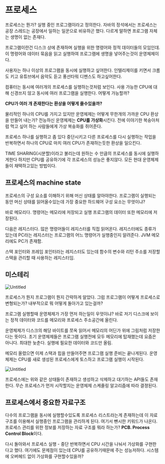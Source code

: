 # 프로세스

프로세스는 뭔가? 실행 중인 프로그램이라고 정의한다. 자바의 정석에서는 프로세스는 공장 스레드는 공장에서 일하는 일꾼으로 비유하곤 했다. 다르게 말하면 프로그램 자체는 생명이 없는 존재다. 

프로그램이란건 디스크 상에 존재하며 실행을 위한 명령어와 정적 데이터들의 모임인데. 이 명령어와 데이터 묶음을 읽고 실행하여 프로그램에 생명을 넣어주는것이 운영체제이다.

사용자는 하나 이상의 프로그램을 동시에 실행하고 싶어한다. 인텔리제이를 키면서 크롬도 키고 유튜브에서 음악도 듣고 풍선타워 디펜스도 하고싶어한다. 

컴퓨터는 동시에 여러개의 프로세스를 실행하는것처럼 보인다. 사용 가능한 CPU에 대해 신경쓰지 않고 동시에 여러 프로그램을 실행한다. 어떻게 가능할까?

 

**CPU가 여러 개 존재한다는 환상을 어떻게 줄수있을까?**

물리적인 하나의 CPU를 가지고 있지만 운영체제는 어떻게 무한개의 가까운 CPU 환상을 만들어 내는가? 전능하신 운영체제는 **CPU를 가상화**시킨다. 전에 이야기한 복숭아처럼 먹고 싶어 하는 사람들에게 가상 복숭화를 쥐어준다.

프로세스 하나를 실행하고 좀 있다 중단시키고 다른 프로세스를 다시 실행하는 작업을 반복하면서 하나의 CPU로 마치 여러 CPU가 존재하는듯한 환상을 일으킨다. 

TIME SHARING(시분할)이라고 불리는데 원하는 수 만큼의 프로세스를 동시에 실행하게한다 하지만 CPU를 공유하기에 각 프로세스의 성능은 좋지않다. 모든 현대 운영체제들이 채택하고있는 방법이다.

## 프로세스의 machine state

프로세스의 구성 요소를 이해하기 위해 머신 상태를 알아야한다. 프로그램이 실행되는 동안 머신 상태를 읽어올수있는데 가장 중요한 하드웨어 구성 요소는 무엇이냐? 

바로 메모리다. 명령어는 메모리에 저장되고 실행 프로그램의 데이터 또한 메모리에 저장된다. 

다음은 레지스터다. 많은 명령어들이 레지스터를 직접 읽어온다.  레지스터에도 종류가 있는데 PC라는 레지스터는 프로그램의 어느 명령어가 실행중인지 알려준다. JVM 메모리에도 PC가 존재함. 

스택 포인터와 프레임 포인터라는 레지스터도 있는데 함수의 변수와 리턴 주소를 저장할 스택을 관리할 때 사용하는 레지스터임. 

## 미스테리

![Untitled](%E1%84%91%E1%85%B3%E1%84%85%E1%85%A9%E1%84%89%E1%85%A6%E1%84%89%E1%85%B3%20a12d08b0ff22445db0338b4173f580ad/Untitled.png)

프로세스가 뭔지 프로그램이 뭔지 간략하게 알았다. 그럼 프로그램이 어떻게 프로세스로 변형되는가? 내부적으로 뭐 어떻게 돌아가고 있는걸까?

프로그램 실행할때 운영체제가 가장 먼저 하는일이 우엇이냐? 바로 저기 디스크에 보이는 정적 데이터와 코드를 메모리와 프로세스 주소공간에 올린다. 

운영체제가 디스크의 해당 바이트를 쪼옥 읽어서 메모리의 어딘가 위에 그림처럼 저장한다는 뜻이다. 초기 운영체제들은 프로그램 실행전에 모두 메모리에 탑재했는데 요즘은 아니다. 최대한 늦춘다. 실행에 필요한 데이터와 코드만 올림.

메모리 올렸으면 이제 스택과 힙을 만들어주면 프로그램 실행 준비는 끝나게된다. 운영체제는 CPU를 새로 생성된 프로세스에게 토스하고 프로그램 실행이 시작된다. 

![Untitled](%E1%84%91%E1%85%B3%E1%84%85%E1%85%A9%E1%84%89%E1%85%A6%E1%84%89%E1%85%B3%20a12d08b0ff22445db0338b4173f580ad/Untitled%201.png)

프로세스에는 위와 같은 상태들이 존재하고 생성하고 삭제하고 대기하는 API들도 존재한다.  무슨 프로세스가 먼저 시작할지는 운영체제 스케줄링 알고리즘에 따라 결졍된다. 

## 프로세스에서 중요한 자료구조

다수의 프로그램을 동시에 실행할수있도록 프로세스 리스트라는게 존재하는데 이 자료 구조를 이용해서 실행중인 프로그램을 관리하게 된다. 여기서 뺸시한 키워드가 나온다. 프로세스 관리를 위한 정보를 저장하는 자료 구조를 뭐라 하는가? **PCB. Process Control Block**이다.

다시 돌아와서 프로세스 실행 - 중단 반복하면서 CPU 시간을 나눠서 가상화를 구현한다고 했다. 여기에도 문제점이 있는데 CPU를 공유하기때문에 주는 성능저하다. 시스템에 오버헤드 없이 가상화를 구현할수있을까?
